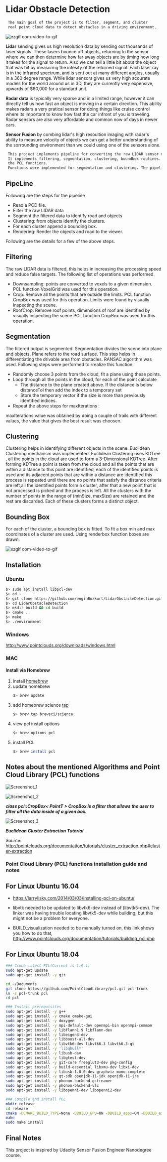 # Lidar Obstacle Detection

```diff
 The main goal of the project is to filter, segment, and cluster  
 real point cloud data to detect obstacles in a driving environment.
```
![ezgif com-video-to-gif](obstacledetectionfps.gif)

**Lidar** sensing gives us high resolution data by sending out thousands of laser signals. These lasers bounce off objects, returning to the sensor where we can then determine how far away objects are by timing how long it takes for the signal to return. Also we can tell a little bit about the object that was hit by measuring the intesity of the returned signal. Each laser ray is in the infrared spectrum, and is sent out at many different angles, usually in a 360 degree range. While lidar sensors gives us very high accurate models for the world around us in 3D, they are currently very expensive, upwards of $60,000 for a standard unit.

**Radar data** is typically very sparse and in a limited range, however it can directly tell us how fast an object is moving in a certain direction. This ability makes radars a very pratical sensor for doing things like cruise control where its important to know how fast the car infront of you is traveling. Radar sensors are also very affordable and common now of days in newer cars.

**Sensor Fusion** by combing lidar's high resoultion imaging with radar's ability to measure velocity of objects we can get a better understanding of the sorrounding environment than we could using one of the sensors alone.

```diff
 This project implements pipeline for converting the raw LIDAR sensor measurements into trackable objects. 
 It implements filtering, segmentation, clustering, boundbox routines. Filtering was performed using 
 the PCL functions. 
 Functions were implemented for segmentation and clustering. The pipeline details are as the following.
```

## PipeLine 
Following are the steps for the pipeline
- Read a PCD file.
- Filter the raw LIDAR data 
- Segment the filtered data to identify road and objects
- Clustering: from objects identify the clusters.
- For each cluster append a bounding box. 
- Rendering: Render the objects and road to the viewer. 



Following are the details for a few of the above steps. 

## Filtering
The raw LIDAR data is filtered, this helps in increasing the processing speed and reduce false targets. The following list of operations was performed. 
 - Downsampling: points are converted to voxels to a given dimension. PCL function VoxelGrid was used for this operation.
 - Crop: Remove all the points that are outside the limits. PCL function CropBox was used for this operation. Limits were found by visually inspecting the scene. 
 - RoofCrop: Remove roof points, dimensions of roof are identified by visually inspecting the scene.PCL function CropBox was used for this operation.
 
## Segmentation
The filtered output is segmented. Segmentation divides the scene into plane and objects. Plane refers to the road surface. This step helps in differentiating  the drivable area from obstacles. RANSAC algorithm was used. Following steps were performed to rrealize this function.
  - Randomly choose 3 points from the cloud, fit a plane using these points.
  - Loop through all the points in the cloud, for each of the point calculate
     - The distance to the plane created above. If the distance is below distanceTol then add the index to a temporary set
     - Store the temporary vector if the size is more than previously identified indices.
  - Repeat the above steps for maxIterations : 
  
 maxIterations value was obtained by doing a couple of trails with different values, the value that gives the best result was choosen. 
 
 ## Clustering
 Clustering helps in identifying different objects in the scene. Euclidean Clustering mechanism was implemented. Euclidean Clustering uses KDTree , all the points in the cloud are used to form a 3-Dimensional KDTree. After forming KDTree a point is taken from the cloud and all the points that are within a distance to this point are identified, each of the identified points is used and its adjacent points that are within a distance are identified this process is repeated until there are no points that satisfy the distance criteria are left,all the identified points form a cluster, after that a new point that is not processed is picked and the process is left. All the clusters with the number of points in the range of (minSize, maxSize) are retained and the rest are discarded. Each of these clusters forms a distinct object. 

## Bounding Box 
 For each of the cluster, a bounding box is fitted. To fit a box min and max coordinates of a cluster are used. Using renderbox function boxes are drawn. 
 
![ezgif com-video-to-gif](https://user-images.githubusercontent.com/30608533/65621434-65750100-dfcc-11e9-864f-b9a93de1b16e.gif)

## Installation

### Ubuntu 

```bash
$> sudo apt install libpcl-dev
$> cd ~
$> git clone https://github.com/enginBozkurt/LidarObstacleDetection.git
$> cd LidarObstacleDetection
$> mkdir build && cd build
$> cmake ..
$> make
$> ./environment
```

### Windows 

http://www.pointclouds.org/downloads/windows.html

### MAC

#### Install via Homebrew
1. install [homebrew](https://brew.sh/)
2. update homebrew 
	```bash
	$> brew update
	```
3. add  homebrew science [tap](https://docs.brew.sh/Taps) 
	```bash
	$> brew tap brewsci/science
	```
4. view pcl install options
	```bash
	$> brew options pcl
	```
5. install PCL 
	```bash
	$> brew install pcl
	```


## Notes about the mentioned Algorithms and Point Cloud Library (PCL) functions

![Screenshot_1](https://user-images.githubusercontent.com/30608533/65598405-013e4700-dfa4-11e9-9ee4-d48650cd486d.jpg)

![Screenshot_2](https://user-images.githubusercontent.com/30608533/65598416-0602fb00-dfa4-11e9-967b-19cb9db49b09.jpg)



***class pcl::CropBox< PointT > CropBox is a filter that allows the user to filter all the data inside of a given box.***

![Screenshot_3](https://user-images.githubusercontent.com/30608533/65599785-44e68000-dfa7-11e9-9974-15b276202b76.jpg)



***Euclidean Cluster Extraction Tutorial***

Source: http://pointclouds.org/documentation/tutorials/cluster_extraction.php#cluster-extraction

### Point Cloud Library (PCL) functions installation guide and notes

## For Linux Ubuntu 16.04

- https://larrylisky.com/2014/03/03/installing-pcl-on-ubuntu/

- libvtk needed to be updated to libvtk6-dev instead of (libvtk5-dev). The linker was having trouble locating libvtk5-dev while building, but this might not be a problem for everyone.

- BUILD_visualization needed to be manually turned on, this link shows you how to do that, http://www.pointclouds.org/documentation/tutorials/building_pcl.php

## For Linux Ubuntu 18.04

```bash
### Clone latest PCL(Current is 1.9.1)
sudo apt-get update
sudo apt-get install -y git

cd ~/Documents
git clone https://github.com/PointCloudLibrary/pcl.git pcl-trunk
ln -s pcl-trunk pcl
cd pcl

### Install prerequisites
sudo apt-get install -y g++
sudo apt-get install -y cmake cmake-gui
sudo apt-get install -y doxygen
sudo apt-get install -y mpi-default-dev openmpi-bin openmpi-common
sudo apt-get install -y libflann1.9 libflann-dev
sudo apt-get install -y libeigen3-dev
sudo apt-get install -y libboost-all-dev
sudo apt-get install -y libvtk6-dev libvtk6.3 libvtk6.3-qt
sudo apt-get install -y 'libqhull*'
sudo apt-get install -y libusb-dev
sudo apt-get install -y libgtest-dev
sudo apt-get install -y git-core freeglut3-dev pkg-config
sudo apt-get install -y build-essential libxmu-dev libxi-dev
sudo apt-get install -y libusb-1.0-0-dev graphviz mono-complete
sudo apt-get install -y qt-sdk openjdk-11-jdk openjdk-11-jre
sudo apt-get install -y phonon-backend-gstreamer
sudo apt-get install -y phonon-backend-vlc
sudo apt-get install -y libopenni-dev libopenni2-dev

### Compile and install PCL
mkdir release
cd release
cmake -DCMAKE_BUILD_TYPE=None -DBUILD_GPU=ON -DBUILD_apps=ON -DBUILD_examples=ON ..
make
sudo make install

```

## Final Notes
This project is inspired by Udacity Sensor Fusion Engineer Nanodegree course.


